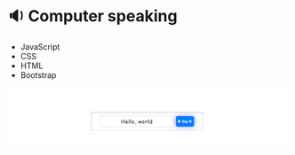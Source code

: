 # :sound: Computer speaking 
- JavaScript 
- CSS 
- HTML 
- Bootstrap 

![screenshot](screenshot.png)
